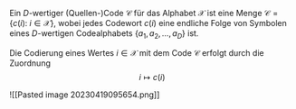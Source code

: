 Ein $D$-wertiger (Quellen-)Code $\mathcal{C}$ für das Alphabet $\mathcal{X}$ ist eine Menge $\mathcal{C}=\{c(i):\;i \in \mathcal{X}\}$, wobei jedes Codewort $c(i)$ eine endliche Folge von Symbolen eines $D$-wertigen Codealphabets $\{a_{1},a_{2},…,a_{D}\}$ ist.

Die Codierung eines Wertes $i \in \mathcal{X}$ mit dem Code $\mathcal{C}$ erfolgt durch die Zuordnung
$$
i \mapsto c(i)
$$


![[Pasted image 20230419095654.png]]